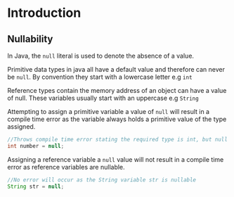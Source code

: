 # Introduction

## Nullability

In Java, the `null` literal is used to denote the absence of a value.

Primitive data types in java all have a default value and therefore can never be `null`. By convention they start with a lowercase letter e.g `int`

Reference types contain the memory address of an object can
have a value of null. These variables usually start with an uppercase e.g `String`

Attempting to assign a primitive variable a value of `null` will result in a compile time error as the variable always holds
a primitive value of the type assigned.

```java
//Throws compile time error stating the required type is int, but null was provided
int number = null;
```

Assigning a reference variable a `null` value will not result in a compile time error as reference variables are nullable.

```java
//No error will occur as the String variable str is nullable
String str = null;
```

